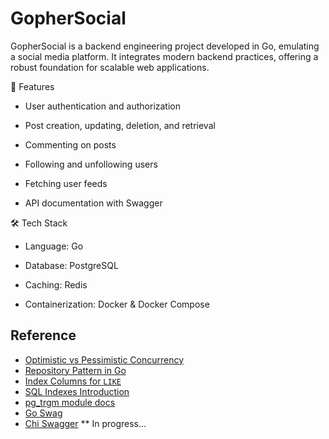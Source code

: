 # GopherSocial
GopherSocial is a backend engineering project developed in Go, emulating a social media platform. It integrates modern backend practices, offering a robust foundation for scalable web applications.​

🚀 Features

- User authentication and authorization

- Post creation, updating, deletion, and retrieval

- Commenting on posts

- Following and unfollowing users

- Fetching user feeds

- API documentation with Swagger


🛠️ Tech Stack
- Language: Go

- Database: PostgreSQL

- Caching: Redis

- Containerization: Docker & Docker Compose

## Reference 
- [Optimistic vs Pessimistic Concurrency](https://web.archive.org/web/20241126204656/https://cult.honeypot.io/reads/optimistic-vs-pessimistic-concurrency/)
- [Repository Pattern in Go](https://threedots.tech/post/repository-pattern-in-go/)
- [Index Columns for `LIKE`](https://niallburkley.com/blog/index-columns-for-like-in-postgres/)
- [SQL Indexes Introduction](https://www.postgresql.org/docs/13/indexes-intro.html)
- [pg_trgm module docs](https://www.postgresql.org/docs/9.5/pgtrgm.html)
- [Go Swag](https://github.com/swaggo/swag?tab=readme-ov-file)
- [Chi Swagger](https://github.com/swaggo/http-swagger)
** In progress...
